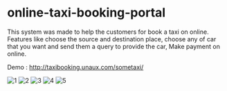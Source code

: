 # online-taxi-booking-portal
This system was made to help the customers for book a taxi on online. Features like choose the source and destination place, choose any of car that you want and send them a query to provide the car, Make payment on online.

Demo : http://taxibooking.unaux.com/sometaxi/

![1](https://user-images.githubusercontent.com/49247268/164608171-f75268d0-2381-416e-8272-74f334c09216.png)
![2](https://user-images.githubusercontent.com/49247268/164608179-33dac44d-5605-47cb-9cfe-32a8d49b3600.png)
![3](https://user-images.githubusercontent.com/49247268/164608183-1a89de18-1ed1-47a7-a61c-c0e8609a0795.png)
![4](https://user-images.githubusercontent.com/49247268/164608189-7f71073c-e19f-4ce1-9e65-c7169df32545.png)
![5](https://user-images.githubusercontent.com/49247268/164608193-fb110322-d1f3-4666-9a8c-d56513a7cddc.png)
